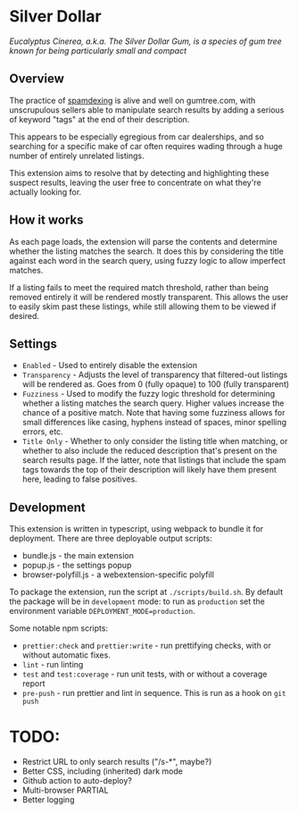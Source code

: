# Silver Dollar

_Eucalyptus Cinerea, a.k.a. The Silver Dollar Gum, is a species of gum tree_
_known for being particularly small and compact_

## Overview

The practice of [spamdexing](https://en.wikipedia.org/wiki/Spamdexing) is alive
and well on gumtree.com, with unscrupulous sellers able to manipulate search
results by adding a serious of keyword "tags" at the end of their description.

This appears to be especially egregious from car dealerships, and so searching
for a specific make of car often requires wading through a huge number of
entirely unrelated listings.

This extension aims to resolve that by detecting and highlighting these
suspect results, leaving the user free to concentrate on what they're actually
looking for.

## How it works

As each page loads, the extension will parse the contents and determine whether
the listing matches the search. It does this by considering the title against
each word in the search query, using fuzzy logic to allow imperfect matches.

If a listing fails to meet the required match threshold, rather than being
removed entirely it will be rendered mostly transparent. This allows the user
to easily skim past these listings, while still allowing them to be viewed
if desired.

## Settings

* `Enabled` - Used to entirely disable the extension
* `Transparency` - Adjusts the level of transparency that filtered-out listings
will be rendered as. Goes from 0 (fully opaque) to 100 (fully transparent)
* `Fuzziness` - Used to modify the fuzzy logic threshold for determining whether
a listing matches the search query. Higher values increase the chance of
a positive match. Note that having some fuzziness allows for small differences
like casing, hyphens instead of spaces, minor spelling errors, etc.
* `Title Only` - Whether to only consider the listing title when matching, or
whether to also include the reduced description that's present on the search
results page. If the latter, note that listings that include the spam tags
towards the top of their description will likely have them present here,
leading to false positives.

## Development

This extension is written in typescript, using webpack to bundle it for
deployment.  There are three deployable output scripts:

* bundle.js - the main extension
* popup.js - the settings popup
* browser-polyfill.js - a webextension-specific polyfill

To package the extension, run the script at `./scripts/build.sh`. By default
the package will be in `development` mode: to run as `production` set the
environment variable `DEPLOYMENT_MODE=production`.

Some notable npm scripts:
* `prettier:check` and `prettier:write` - run prettifying checks, with or
without automatic fixes.
* `lint` - run linting
* `test` and `test:coverage` - run unit tests, with or without a coverage
report
* `pre-push` - run prettier and lint in sequence. This is run as a hook on
`git push`

# TODO:

* Restrict URL to only search results ("/s-*", maybe?)
* Better CSS, including (inherited) dark mode
* Github action to auto-deploy?
* Multi-browser PARTIAL
* Better logging
